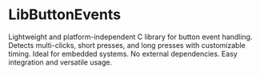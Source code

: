 # LibButtonEvents
Lightweight and platform-independent C library for button event handling. Detects multi-clicks, short presses, and long presses with customizable timing. Ideal for embedded systems. No external dependencies. Easy integration and versatile usage.
